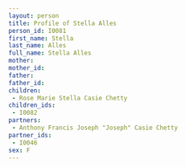 ```yaml
---
layout: person
title: Profile of Stella Alles
person_id: I0081
first_name: Stella
last_name: Alles
full_name: Stella Alles
mother: 
mother_id: 
father: 
father_id: 
children:
 - Rose Marie Stella Casie Chetty
children_ids:
 - I0082
partners:
 - Anthony Francis Joseph "Joseph" Casie Chetty
partner_ids:
 - I0046
sex: F
---
```


